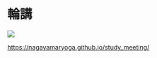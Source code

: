 # 輪講

![](http://chart.apis.google.com/chart?cht=qr&chs=160x160&chl=https%3A%2F%2Fnagayamaryoga.github.io%2Fstudy_meeting)

https://nagayamaryoga.github.io/study_meeting/

